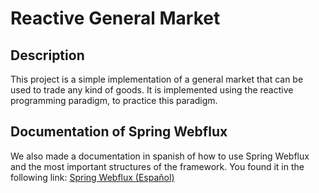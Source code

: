 # Reactive General Market
## Description
This project is a simple implementation of a general market that can be used to trade any kind of goods. It is implemented using the reactive programming paradigm, to practice this paradigm.

## Documentation of Spring Webflux
We also made a documentation in spanish of how to use Spring Webflux and the most important structures
of the framework.
You found it in the following link: [Spring Webflux (Español)](docs/SpringWebFlux.md)
